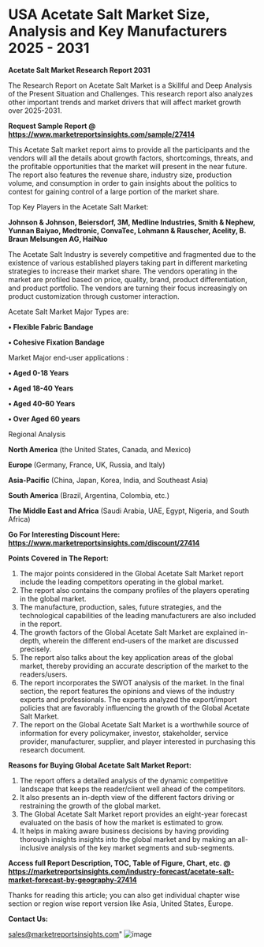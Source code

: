 # USA Acetate Salt Market Size, Analysis and Key Manufacturers 2025 - 2031

<strong>Acetate Salt Market Research Report 2031</strong>

The Research Report on Acetate Salt Market is a Skillful and Deep Analysis of the Present Situation and Challenges. This research report also analyzes other important trends and market drivers that will affect market growth over 2025-2031.

<strong>Request Sample Report @ <a href=https://www.marketreportsinsights.com/sample/27414>https://www.marketreportsinsights.com/sample/27414</a></strong>

This Acetate Salt market report aims to provide all the participants and the vendors will all the details about growth factors, shortcomings, threats, and the profitable opportunities that the market will present in the near future. The report also features the revenue share, industry size, production volume, and consumption in order to gain insights about the politics to contest for gaining control of a large portion of the market share.

Top Key Players in the Acetate Salt Market:

<strong>Johnson & Johnson, Beiersdorf, 3M, Medline Industries, Smith & Nephew, Yunnan Baiyao, Medtronic, ConvaTec, Lohmann & Rauscher, Acelity, B. Braun Melsungen AG, HaiNuo</strong>

The Acetate Salt Industry is severely competitive and fragmented due to the existence of various established players taking part in different marketing strategies to increase their market share. The vendors operating in the market are profiled based on price, quality, brand, product differentiation, and product portfolio. The vendors are turning their focus increasingly on product customization through customer interaction.

Acetate Salt Market Major Types are:

<strong>• Flexible Fabric Bandage

• Cohesive Fixation Bandage</strong>

Market Major end-user applications :

<strong>• Aged 0-18 Years

• Aged 18-40 Years

• Aged 40-60 Years

• Over Aged 60 years</strong>

Regional Analysis

</u><strong><b>North America</b></strong> (the United States, Canada, and Mexico)

<strong><b>Europe </b></strong>(Germany, France, UK, Russia, and Italy)

<strong><b>Asia-Pacific</b></strong> (China, Japan, Korea, India, and Southeast Asia)

<strong><b>South America</b></strong> (Brazil, Argentina, Colombia, etc.)

<strong><b>The Middle East and Africa</b></strong> (Saudi Arabia, UAE, Egypt, Nigeria, and South Africa)

<strong>Go For Interesting Discount Here: <a href=https://www.marketreportsinsights.com/discount/27414>https://www.marketreportsinsights.com/discount/27414</a></strong>

<strong>Points Covered in The Report:</strong>
<ol>
  <li>The major points considered in the Global Acetate Salt Market report include the leading competitors operating in the global market.</li>
  <li>The report also contains the company profiles of the players operating in the global market.</li>
  <li>The manufacture, production, sales, future strategies, and the technological capabilities of the leading manufacturers are also included in the report.</li>
  <li>The growth factors of the Global Acetate Salt Market are explained in-depth, wherein the different end-users of the market are discussed precisely.</li>
  <li>The report also talks about the key application areas of the global market, thereby providing an accurate description of the market to the readers/users.</li>
  <li>The report incorporates the SWOT analysis of the market. In the final section, the report features the opinions and views of the industry experts and professionals. The experts analyzed the export/import policies that are favorably influencing the growth of the Global Acetate Salt Market.</li>
  <li>The report on the Global Acetate Salt Market is a worthwhile source of information for every policymaker, investor, stakeholder, service provider, manufacturer, supplier, and player interested in purchasing this research document.</li>
</ol>
<strong>Reasons for Buying Global Acetate Salt Market Report:</strong>

<ol>
  <li>The report offers a detailed analysis of the dynamic competitive landscape that keeps the reader/client well ahead of the competitors.</li>
  <li>It also presents an in-depth view of the different factors driving or restraining the growth of the global market.</li>
  <li>The Global Acetate Salt Market report provides an eight-year forecast evaluated on the basis of how the market is estimated to grow.</li>
  <li>It helps in making aware business decisions by having providing thorough insights insights into the global market and by making an all-inclusive analysis of the key market segments and sub-segments.</li>
</ol>
<strong>Access full Report Description, TOC, Table of Figure, Chart, etc. @ <a href=https://marketreportsinsights.com/industry-forecast/acetate-salt-market-forecast-by-geography-27414>https://marketreportsinsights.com/industry-forecast/acetate-salt-market-forecast-by-geography-27414</a></strong>


Thanks for reading this article; you can also get individual chapter wise section or region wise report version like Asia, United States, Europe.

<strong>Contact Us:</strong>

sales@marketreportsinsights.com"
![image](https://github.com/user-attachments/assets/70a1c892-9c43-48f9-8710-42d976168e22)
